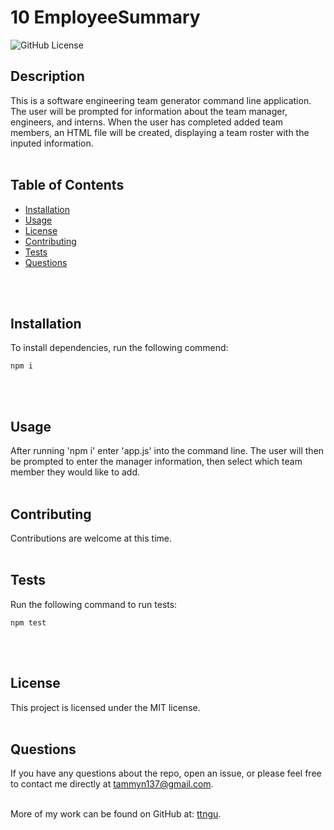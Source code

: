 # 10 EmployeeSummary
  ![GitHub License](https://img.shields.io/badge/License-MIT-blue)

  ## Description
  This is a software engineering team generator command line application. The user will be prompted for information about the team manager, engineers, and interns. When the user has completed added team members, an HTML file will be created, displaying a team roster with the inputed information.
  <br>
  <br>

  ## Table of Contents
  * [Installation](#Installation)
  * [Usage](#Usage)
  * [License](#License)
  * [Contributing](#Contributing)
  * [Tests](#Tests)
  * [Questions](#Questions)
 <br>
 <br>

  ## Installation
  To install dependencies, run the following commend:
```
npm i
```

  <br>
  <br>

  ## Usage
  After running 'npm i' enter 'app.js' into the command line. The user will then be prompted to enter the manager information, then select which team member they would like to add.
  <br>
  <br>

  ## Contributing 
  Contributions are welcome at this time.
  <br>
  <br>

  ## Tests
  Run the following command to run tests:
```
npm test
```

  <br>
  <br>

  ## License
  This project is licensed under the MIT license.
  <br>
  <br>

  ## Questions
  If you have any questions about the repo, open an issue, or please feel free to contact me directly at tammyn137@gmail.com. 
  <br>
  <br>
  
  More of my work can be found on GitHub at: [ttngu](https://github.com/ttngu/).